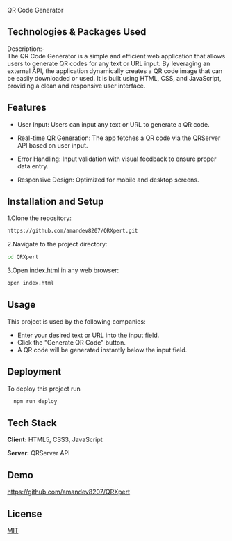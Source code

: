 
QR Code Generator


## Technologies & Packages Used

Description:-  
             The QR Code Generator is a simple and efficient web application that allows users to generate QR codes for any text or URL input. By leveraging an external API, the application dynamically creates a QR code image that can be easily downloaded or used. It is built using HTML, CSS, and JavaScript, providing a clean and responsive user interface.
## Features

- User Input: Users can input any text or URL to generate a QR code.

- Real-time QR Generation: The app fetches a QR code via the QRServer API based on user input.

- Error Handling: Input validation with visual feedback to ensure proper data entry.

- Responsive Design: Optimized for mobile and desktop screens.



## Installation and Setup


1.Clone the repository:

```bash
https://github.com/amandev8207/QRXpert.git
```
2.Navigate to the project directory:
```bash
cd QRXpert
``` 
3.Open index.html in any web browser:
```bash
open index.html
``` 
## Usage

This project is used by the following companies:

- Enter your desired text or URL into the input field.
- Click the "Generate QR Code" button.
- A QR code will be generated instantly below the input field.



## Deployment

To deploy this project run

```bash
  npm run deploy
```


## Tech Stack

**Client:** HTML5, CSS3, JavaScript

**Server:** QRServer API 


## Demo

https://github.com/amandev8207/QRXpert


## License

[MIT](https://choosealicense.com/licenses/mit/)

